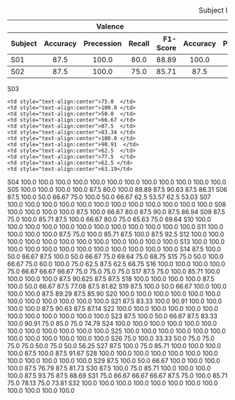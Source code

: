 <div class="block-language-tx"><table>
<caption id="prototypetable">Subject Independent</caption>
<thead>
<tr>
<th></th>
<th style="text-align:center" colspan="4">Valence</th>
<th style="text-align:center" colspan="4">Arousal</th>
<th style="text-align:center" colspan="4">4-Types of emotions</th>
</tr>
<tr>
<th>Subject</th>
<th style="text-align:center">Accuracy</th>
<th style="text-align:right">Precession</th>
<th style="text-align:right">Recall</th>
<th style="text-align:right">F1-Score</th>
<th style="text-align:center">Accuracy</th>
<th style="text-align:right">Precession</th>
<th style="text-align:right">Recall</th>
<th style="text-align:right">F1-Score</th>
<th style="text-align:center">Accuracy</th>
<th style="text-align:right">Precession</th>
<th style="text-align:right">Recall</th>
<th style="text-align:right">F1-Score</th>
    </tr>
    </thead>
    <tbody>
    <tr>
    <td>S01</td>
    <td style="text-align:center">87.5</td>
    <td style="text-align:center">100.0</td>
    <td style="text-align:center">80.0</td>
    <td style="text-align:center">88.89</td>
    <td style="text-align:center">100.0</td>
    <td style="text-align:center">100.0</td>
    <td style="text-align:center">100.0</td>
    <td style="text-align:center">100.0</td>
    <td style="text-align:center">87.5</td>
    <td style="text-align:center">81.25</td>
    <td style="text-align:center">87.5</td>
    <td style="text-align:center">3.33</td>
    </tr>
    </tbody>
    <tbody>
    <tr>
<td>S02</td>
        <td style="text-align:center">87.5	</td>
        <td style="text-align:center">100.0	</td>
        <td style="text-align:center">75.0	</td>
        <td style="text-align:center">85.71	</td>	
        <td style="text-align:center">87.5	</td>
        <td style="text-align:center">83.33	</td>
        <td style="text-align:center">100.0	</td>
        <td style="text-align:center">90.91	</td>  
        <td style="text-align:center">75.0	</td>
        <td style="text-align:center">87.5	</td>
        <td style="text-align:center">75.0 </td>
        <td style="text-align:center">75.83</td>
</tr>
</tbody>
</table>

<td>S03</td>

	<td style="text-align:center">75.0	</td>
    <td style="text-align:center">100.0	</td>
    <td style="text-align:center">50.0	</td>
    <td style="text-align:center">66.67	</td>	
    <td style="text-align:center">87.5	</td>
    <td style="text-align:center">83.34	</td>
    <td style="text-align:center">100.0	</td>
    <td style="text-align:center">90.91	 </td> 
    <td style="text-align:center">62.5	</td>
    <td style="text-align:center">77.5	</td>
    <td style="text-align:center">62.5 </td>
    <td style="text-align:center">63.19</td>
</tr>
</tbody>
</table>
</div>

S04	100.0	100.0	100.0	100.0		100.0	100.0	100.0	100.0	  100.0	100.0	100.0 100.0
S05	100.0	100.0	100.0	100.0		87.5	80.0	100.0	88.89	  87.5 90.63	87.5 86.31
S06	87.5	100.0	50.0	66.67		75.0	100.0	50.0	66.67   62.5	53.57	62.5 53.03
S07	100.0	100.0	100.0	100.0		100.0	100.0	100.0	100.0   100.0	100.0	100.0 100.0
S08	100.0	100.0	100.0	100.0		87.5	100.0	66.67	80.0    87.5	90.0	87.5 86.94
S09	87.5	75.0	100.0	85.71		87.5	100.0	66.67	80.0    75.0	65.63	75.0 69.64
S10	100.0	100.0	100.0	100.0		100.0	100.0	100.0	100.0   100.0	100.0	100.0 100.0
S11	100.0	100.0	100.0	100.0		87.5	75.0	100.0	85.71   87.5	100.0	87.5 92.5
S12	100.0	100.0	100.0	100.0		100.0	100.0	100.0	100.0	  100.0	100.0	100.0 100.0
S13	100.0	100.0	100.0	100.0		100.0	100.0	100.0	100.0	  100.0	100.0	100.0 100.0
S14	87.5	100.0	50.0	66.67		87.5	100.0	50.0 66.67    75.0	69.64	75.0 68.75
S15	75.0	50.0	100.0	66.67		75.0	60.0	100.0	75.0	  62.5	87.5	62.5 68.75
S16	100.0	100.0	100.0	100.0		75.0	66.67	66.67	66.67	  75.0	75.0	75.0 75.0
S17	87.5	75.0	100.0	85.71		100.0	100.0	100.0	100.0	  87.5	90.625	87.5 87.5
S18	100.0	100.0	100.0	100.0		87.5	100.0	50.0	66.67	  87.5	77.08	87.5 81.82
S19	87.5	100.0	50.0	66.67		100.0	100.0	100.0	100.0	  87.5	89.29	87.5 85.90
S20	100.0	100.0	100.0	100.0		100.0	100.0	100.0	100.0	  100.0	100.0	100.0 100.0
S21	87.5	83.33	100.0	90.91		100.0	100.0	100.0	100.0	  87.5	90.63	87.5 87.14
S22	100.0	100.0	100.0	100.0		100.0	100.0	100.0 100.0		100.0	100.0	100.0 100.0
S23	87.5	100.0	50.0	66.67		87.5	83.33	100.0	90.91   75.0	85.0	75.0 74.79
S24	100.0	100.0	100.0	100.0		100.0	100.0	100.0	100.0	  100.0	100.0	100.0 100.0
S25	100.0	100.0	100.0	100.0		100.0	100.0	100.0	100.0	  100.0	100.0	100.0 100.0
S26	75.0	100.0	33.33	50.0		75.0	75.0	75.0	75.0	  50.0	75.0	50.0 56.25
S27	87.5	100.0	75.0	85.71		100.0	100.0	100.0	100.0	  87.5	100.0	87.5 91.67
S28	100.0	100.0	100.0	100.0		100.0	100.0	100.0	100.0	  100.0	100.0	100.0 100.0
S29	87.5	100.0	50.0	66.67		100.0	100.0	100.0 100.0		87.5 76.79	87.5 81.73
S30	87.5	100.0	75.0	85.71		100.0	100.0	100.0	100.0	  87.5	93.75	87.5 88.69
S31	75.0	66.67	66.67	66.67		87.5	75.0	100.0	85.71   75.0	78.13	75.0 73.81
S32	100.0	100.0	100.0	100.0		100.0	100.0	100.0	100.0   100.0	100.0	100.0 100.0
